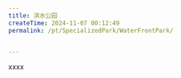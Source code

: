 ```yaml
---
title: 滨水公园
createTime: 2024-11-07 00:12:49
permalink: /pt/SpecializedPark/WaterFrontPark/


---
```


xxxx